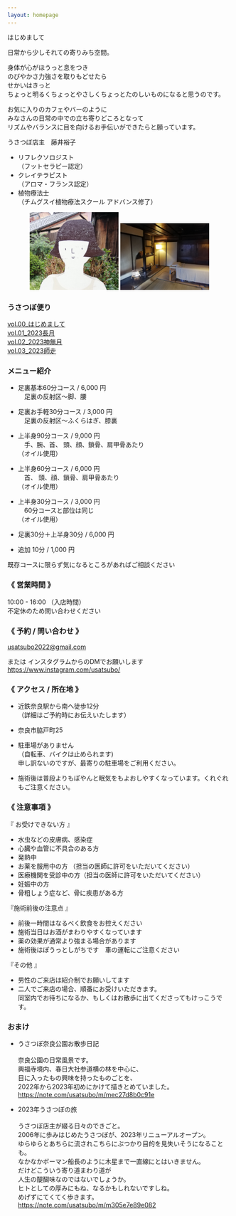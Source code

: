 ```yaml
---
layout: homepage
---
```


はじめまして

日常から少しそれての寄りみち空間。

身体が心がほうっと息をつき\
のびやかさ力強さを取りもどせたら\
せかいはきっと\
ちょっと明るくちょっとやさしくちょっとたのしいものになると思うのです。

お気に入りのカフェやバーのように\
みなさんの日常の中での立ち寄りどころとなって\
リズムやバランスに目を向けるお手伝いができたらと願っています。

うさつぼ店主　藤井裕子

* リフレクソロジスト\
   （フットセラピー認定）
* クレイテラピスト\
  （アロマ・フランス認定）
* 植物療法士\
   （チムグスイ植物療法スクール アドバンス修了）

<center>
<img src="assets/img/bonhomme.jpg" width="200" >  <img src="assets/img/interieur.jpg" width="200" >
</center>

### うさつぼ便り
[vol.00_はじめまして](assets/files/vol.pdf)\
[vol.01_2023長月](assets/files/vol1.pdf)\
[vol.02_2023神無月](assets/files/vol2.pdf)\
[vol.03_2023師走](assets/files/vol3.pdf)

### メニュー紹介

* 足裏基本60分コース / 6,000 円\
　足裏の反射区～脚、腰

* 足裏お手軽30分コース / 3,000 円\
　足裏の反射区～ふくらはぎ、膝裏

* 上半身90分コース / 9,000 円\
　手、腕、首、 頭、顔、鎖骨、肩甲骨あたり\
  （オイル使用）

* 上半身60分コース / 6,000 円\
　首、 頭、顔、鎖骨、肩甲骨あたり\
  （オイル使用）

* 上半身30分コース / 3,000 円\
　60分コースと部位は同じ\
  （オイル使用）

* 足裏30分＋上半身30分 / 6,000 円

* 追加 10分 / 1,000 円

既存コースに限らず気になるところがあればご相談ください

### 《 営業時間 》

10:00 - 16:00 （入店時間）\
不定休のため問い合わせください

### 《 予約 / 問い合わせ 》

usatsubo2022@gmail.com

または インスタグラムからのDMでお願いします\
https://www.instagram.com/usatsubo/

### 《 アクセス / 所在地 》

* 近鉄奈良駅から南へ徒歩12分\
（詳細はご予約時にお伝えいたします）

* 奈良市脇戸町25

* 駐車場がありません\
（自転車、バイクは止められます)\
  申し訳ないのですが、最寄りの駐車場をご利用ください。

* 施術後は普段よりもぽやんと眠気をもよおしやすくなっています。くれぐれもご注意ください。

### 《 注意事項 》

『 お受けできない方 』
 - 水虫などの皮膚病、感染症
 - 心臓や血管に不具合のある方
 - 発熱中
 - お薬を服用中の方 （担当の医師に許可をいただいてください）
 - 医療機関を受診中の方（担当の医師に許可をいただいてください）
 - 妊娠中の方
 - 骨粗しょう症など、骨に疾患がある方

『施術前後の注意点 』
 - 前後一時間はなるべく飲食をお控えください
 - 施術当日はお酒がまわりやすくなっています
 - 薬の効果が通常より強まる場合があります
 - 施術後はぽうっとしがちです　車の運転にご注意ください


『その他 』
- 男性のご来店は紹介制でお願いしてます
- 二人でご来店の場合、順番にお受けいただきます。\
 同室内でお待ちになるか、もしくはお散歩に出てくださってもけっこうです。


### おまけ

* うさつぼ奈良公園お散歩日記\
  \
  奈良公園の日常風景です。\
  興福寺境内、春日大社参道横の林を中心に、\
  目に入ったもの興味を持ったものごとを、\
  2022年から2023年初めにかけて描きとめていました。\
  https://note.com/usatsubo/m/mec27d8b0c91e


* 2023年うさつぼの旅\
  \
  うさつぼ店主が綴る日々のできごと。\
2006年に歩みはじめたうさつぼが、2023年リニューアルオープン。\
ゆらゆらとあちらに流されこちらにぶつかり目的を見失いそうになることも。\
なかなかボーマン船長のように木星まで一直線にとはいきません。\
だけどこういう寄り道まわり道が\
人生の醍醐味なのではないでしょうか。\
ヒトとしての厚みにもね、なるかもしれないですしね。\
めげずにてくてく歩きます。\
https://note.com/usatsubo/m/m305e7e89e082
